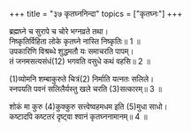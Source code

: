 +++
title = "३७ कृतघ्ननिन्दा"
topics = ["कृतघ्नः"]
+++
  
ब्रह्मघ्ने च सुरापे च चोरे भग्नव्रते तथा।  
निष्कृतिर्विहिता लोके कृतघ्ने नास्ति निष्कृतिः॥ 1 ॥  
उपकारिणि विश्रब्धे शुद्धमतौ यः समाचरति पापम्।  
तं जनमसत्यसंधं(12) भगवति वसुधे कथं वहसि॥ 2 ॥  
  
[^12]: असत्यप्रतिज्ञम्.

(1)व्योमनि शम्बाकुरुते चित्रं(2) निर्माति यत्नतः सलिले।  
स्नपयति पवनं सलिलैर्यस्तु खले चरति (3)सत्कारम्॥ 3 ॥  
  
[^1]: व्योमन्याकाशे शम्बुकुरुते हलेन क्षेत्रं वारद्वयं कर्षति.

[^2]: आलेख्यम्.

[^3]: पूजाम्.

शोकं मा कुरु (4)कुक्कुरु सत्त्वेष्वहमधम इति (5)मुधा साधो।  
कष्टादपि कष्टतरं दृष्ट्वा श्वानं कृतघ्ननामानम्॥ 4 ॥  
  
[^4]: हे भषक.

[^5]: व्यर्थम्.
